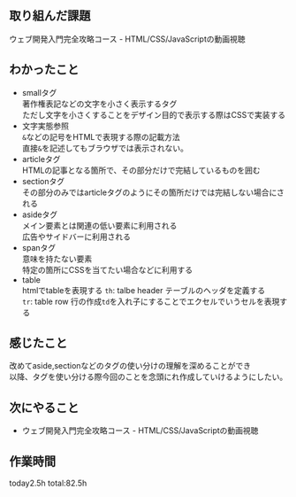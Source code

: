 ## 取り組んだ課題
ウェブ開発入門完全攻略コース - HTML/CSS/JavaScriptの動画視聴
## わかったこと
* smallタグ   
著作権表記などの文字を小さく表示するタグ   
ただし文字を小さくすることをデザイン目的で表示する際はCSSで実装する
*  文字実態参照   
`&`などの記号をHTMLで表現する際の記載方法   
直接`&`を記述してもブラウザでは表示されない。
* articleタグ   
HTMLの記事となる箇所で、その部分だけで完結しているものを囲む
* sectionタグ   
その部分のみではarticleタグのようにその箇所だけでは完結しない場合にされる
* asideタグ   
メイン要素とは関連の低い要素に利用される   
広告やサイドバーに利用される
* spanタグ   
意味を持たない要素   
特定の箇所にCSSを当てたい場合などに利用する
* table   
htmlでtableを表現する
`th`: talbe header テーブルのヘッダを定義する   
`tr`: table row 行の作成`td`を入れ子にすることでエクセルでいうセルを表現する

## 感じたこと
  改めてaside,sectionなどのタグの使い分けの理解を深めることができ   
  以降、タグを使い分ける際今回のことを念頭にれ作成していけるようにしたい。
## 次にやること 
* ウェブ開発入門完全攻略コース - HTML/CSS/JavaScriptの動画視聴

## 作業時間
 today2.5h
 total:82.5h
